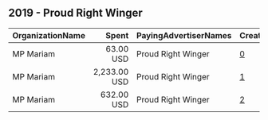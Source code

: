 ## 2019 - Proud Right Winger 
|OrganizationName|Spent|PayingAdvertiserNames|CreativeUrls|Impressions|Genders|AgeBrackets|CountryCodes|BillingAddresses|CandidateBallotInformation|
|:---|---:|:---|:---|---:|:---|:---|:---|:---|:---|
|MP Mariam|63.00 USD|Proud Right Winger|[0](https://www.snap.com/political-ads/asset/0828ab0eca0193b3177a556d63d4020c444fb52a81d8f4bdf1df80392ce9440c?mediaType=png)|29,234|||united states|US||
|MP Mariam|2,233.00 USD|Proud Right Winger|[1](https://www.snap.com/political-ads/asset/0828ab0eca0193b3177a556d63d4020c444fb52a81d8f4bdf1df80392ce9440c?mediaType=png)|2,491,624|||united states|US||
|MP Mariam|632.00 USD|Proud Right Winger|[2](https://www.snap.com/political-ads/asset/3e259d384fc8c0b75d10dc1fecebb6a0f2d232298380165889444e70725ca894?mediaType=mp4)|335,749||18+|united states|US||
